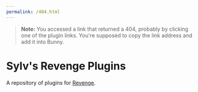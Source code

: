 ```yaml
---
permalink: /404.html
---
```

> **Note:** You accessed a link that returned a 404, probably by clicking one of the plugin links. You're supposed to copy the link address and add it into Bunny.

# Sylv's Revenge Plugins
A repository of plugins for [Revenge](https://github.com/revenge-mod/revenge-bundle/).

